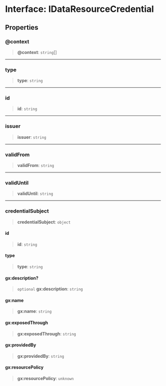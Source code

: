 # Interface: IDataResourceCredential

## Properties

### @context

> **@context**: `string`[]

***

### type

> **type**: `string`

***

### id

> **id**: `string`

***

### issuer

> **issuer**: `string`

***

### validFrom

> **validFrom**: `string`

***

### validUntil

> **validUntil**: `string`

***

### credentialSubject

> **credentialSubject**: `object`

#### id

> **id**: `string`

#### type

> **type**: `string`

#### gx:description?

> `optional` **gx:description**: `string`

#### gx:name

> **gx:name**: `string`

#### gx:exposedThrough

> **gx:exposedThrough**: `string`

#### gx:providedBy

> **gx:providedBy**: `string`

#### gx:resourcePolicy

> **gx:resourcePolicy**: `unknown`
